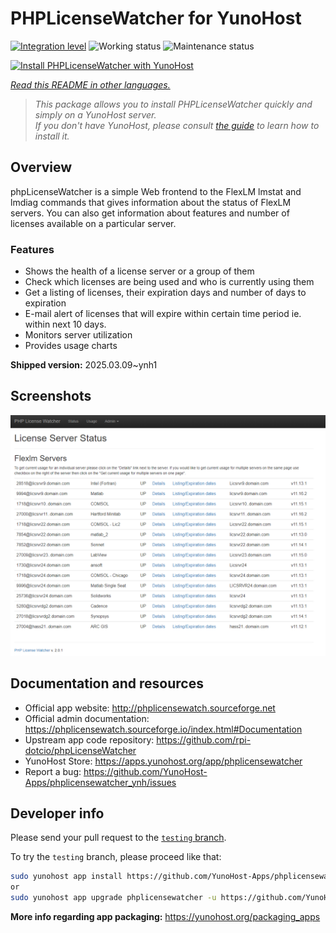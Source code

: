 <!--
N.B.: This README was automatically generated by <https://github.com/YunoHost/apps/tree/master/tools/readme_generator>
It shall NOT be edited by hand.
-->

# PHPLicenseWatcher for YunoHost

[![Integration level](https://apps.yunohost.org/badge/integration/phplicensewatcher)](https://ci-apps.yunohost.org/ci/apps/phplicensewatcher/)
![Working status](https://apps.yunohost.org/badge/state/phplicensewatcher)
![Maintenance status](https://apps.yunohost.org/badge/maintained/phplicensewatcher)

[![Install PHPLicenseWatcher with YunoHost](https://install-app.yunohost.org/install-with-yunohost.svg)](https://install-app.yunohost.org/?app=phplicensewatcher)

*[Read this README in other languages.](./ALL_README.md)*

> *This package allows you to install PHPLicenseWatcher quickly and simply on a YunoHost server.*  
> *If you don't have YunoHost, please consult [the guide](https://yunohost.org/install) to learn how to install it.*

## Overview

phpLicenseWatcher is a simple Web frontend to the FlexLM lmstat and lmdiag commands that gives information about the status of FlexLM servers. You can also get information about features and number of licenses available on a particular server.

### Features

- Shows the health of a license server or a group of them
- Check which licenses are being used and who is currently using them
- Get a listing of licenses, their expiration days and number of days to expiration
- E-mail alert of licenses that will expire within certain time period ie. within next 10 days.
- Monitors server utilization
- Provides usage charts


**Shipped version:** 2025.03.09~ynh1

## Screenshots

![Screenshot of PHPLicenseWatcher](./doc/screenshots/screenshot1.png)

## Documentation and resources

- Official app website: <http://phplicensewatch.sourceforge.net>
- Official admin documentation: <https://phplicensewatch.sourceforge.io/index.html#Documentation>
- Upstream app code repository: <https://github.com/rpi-dotcio/phpLicenseWatcher>
- YunoHost Store: <https://apps.yunohost.org/app/phplicensewatcher>
- Report a bug: <https://github.com/YunoHost-Apps/phplicensewatcher_ynh/issues>

## Developer info

Please send your pull request to the [`testing` branch](https://github.com/YunoHost-Apps/phplicensewatcher_ynh/tree/testing).

To try the `testing` branch, please proceed like that:

```bash
sudo yunohost app install https://github.com/YunoHost-Apps/phplicensewatcher_ynh/tree/testing --debug
or
sudo yunohost app upgrade phplicensewatcher -u https://github.com/YunoHost-Apps/phplicensewatcher_ynh/tree/testing --debug
```

**More info regarding app packaging:** <https://yunohost.org/packaging_apps>
